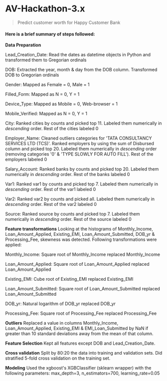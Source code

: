 # AV-Hackathon-3.x
> Predict customer worth for Happy Customer Bank

#### Here is a brief summary of steps followed:

**Data Preparation**

Lead_Creation_Date: Read the dates as datetime objects in Python and transformed them to Gregorian ordinals

DOB: Extracted the year, month & day from the DOB column. Transformed DOB to Gregorian ordinals

Gender: Mapped as Female = 0, Male = 1

Filled_Form: Mapped as N = 0, Y = 1
    
Device_Type: Mapped as Mobile = 0, Web-browser = 1
    
Mobile_Verified: Mapped as N = 0, Y = 1

City: Ranked cities by counts and picked top 11. Labeled them numerically in _descending_ order. Rest of the cities labeled 0

Employer_Name: Cleaned outliers categories for 'TATA CONSULTANCY SERVICES LTD (TCS)'. Ranked employers by using the sum of Disbursed column and picked top 20. Labeled them numerically in _descending_ order (removing categories '0' & 'TYPE SLOWLY FOR AUTO FILL'). Rest of the employers labeled 0

Salary_Account: Ranked banks by counts and picked top 20. Labeled them numerically in _descending_ order. Rest of the banks labeled 0

Var1: Ranked var1 by counts and picked top 7. Labeled them numerically in _descending_ order. Rest of the var1 labeled 0

Var2: Ranked var2 by counts and picked all. Labeled them numerically in _descending_ order. Rest of the var2 labeled 0

Source: Ranked source by counts and picked top 7. Labeled them numerically in _descending_ order. Rest of the source labeled 0

**Feature transformations**
Looking at the histograms of Monthly_Income, Loan_Amount_Applied, Existing_EMI, Loan_Amount_Submitted, DOB_yr & Processing_Fee, skewness was detected. Following transformations were applied:

Monthly_Income: Square root of Monthly_Income replaced Monthly_Income

Loan_Amount_Applied: Square root of Loan_Amount_Applied replaced Loan_Amount_Applied

Existing_EMI: Cube root of Existing_EMI replaced Existing_EMI

Loan_Amount_Submitted: Square root of Loan_Amount_Submitted replaced Loan_Amount_Submitted

DOB_yr: Natural logarithm of DOB_yr replaced DOB_yr

Processing_Fee: Square root of Processing_Fee replaced Processing_Fee

**Outliers**
Replaced a value in columns Monthly_Income, Loan_Amount_Applied, Existing_EMI & EMI_Loan_Submitted by NaN if greater than 10 standard deviations away from the mean of that column.

**Feature Selection**
Kept all features except DOB and Lead_Creation_Date.

**Cross validation**
Split by 80:20 the data into training and validation sets.
Did stratified 5-fold cross validation on the training set.

**Modeling**
Used the xgboost's XGBClassifier (sklearn wrapper) with the following parameters:
max_depth=3, n_estimators=700, learning_rate=0.05